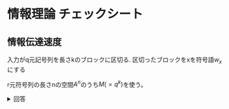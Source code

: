 # 情報理論 チェックシート

## 情報伝達速度

入力がq元記号列を長さkのブロックに区切る.
区切ったブロックをxを符号語$`w_x`$にする

r元符号列の長さnの空間$`A^n`$のうち$`M(=q^k)`$を使う。

<details> <summary>回答</summary>

$`R=\frac{k {\log}_2 q}{n}`$

$`\eta = \frac{{\log}_2 M}{n{\log}_2 r}`$
これは$`A^nを符号語全体とした時k`$
</details>
